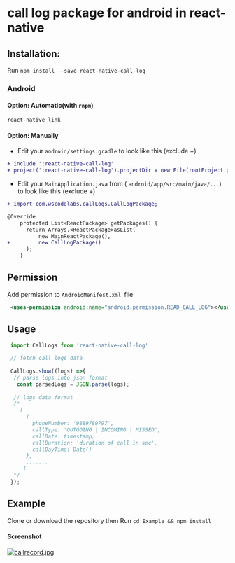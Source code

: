 # call log package for android in react-native


## Installation:
Run `npm install --save react-native-call-log`
 

### Android

#### Option: Automatic(with `rnpm`)
`react-native link`
#### Option: Manually
* Edit your `android/settings.gradle` to look like this (exclude +)

```diff
+ include ':react-native-call-log'
+ project(':react-native-call-log').projectDir = new File(rootProject.projectDir, '../node_modules/react-native-call-log/android')
```
* Edit your `MainApplication.java` from ( `android/app/src/main/java/...`) to look like this (exclude +)
```diff
+ import com.wscodelabs.callLogs.CallLogPackage;

@Override
    protected List<ReactPackage> getPackages() {
      return Arrays.<ReactPackage>asList(
          new MainReactPackage(),
+         new CallLogPackage()
      );
    }
```

## Permission
Add permission to `AndroidMenifest.xml `file 
```xml
 <uses-permission android:name="android.permission.READ_CALL_LOG"></uses-permission>
```
## Usage
```javascript
 import CallLogs from 'react-native-call-log'
 
 // fetch call logs data
 
 CallLogs.show((logs) =>{
  // parse logs into json format
   const parsedLogs = JSON.parse(logs);
   
  // logs data format
  /*
    [
      { 
        phoneNumber: '9889789797', 
        callType: 'OUTGOING | INCOMING | MISSED',
        callDate: timestamp,
        callDuration: 'duration of call in sec',
        callDayTime: Date()
      },
      .......
     ]
  */
 });
```
## Example 
Clone or download the repository then Run `cd Example && npm install`

#### Screenshot
[![callrecord.jpg](https://s23.postimg.org/uxrtt72wb/callrecord.jpg)](https://postimg.org/image/st7gs419j/)

